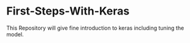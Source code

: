# First-Steps-With-Keras
This Repository will give fine introduction to keras including tuning the model. 
